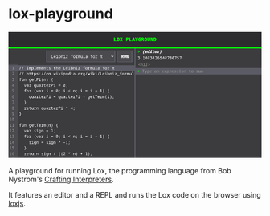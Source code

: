 # lox-playground

![Screenshot of Lox playground](./public/lox-playground-large.png)

A playground for running Lox, the programming language from Bob Nystrom's [Crafting Interpreters](https://craftinginterpreters.com/).

It features an editor and a REPL and runs the Lox code on the browser using [loxjs](https://github.com/chidiwilliams/loxjs).
